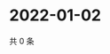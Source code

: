 # 2022-01-02

共 0 条

<!-- BEGIN WEIBO -->
<!-- 最后更新时间 Sun Jan 02 2022 12:19:26 GMT+0800 (China Standard Time) -->

<!-- END WEIBO -->
